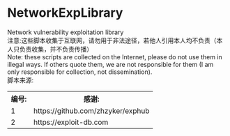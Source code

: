 # NetworkExpLibrary
Network vulnerability exploitation library
<br>
注意:这些脚本收集于互联网，请勿用于非法途径，若他人引用本人均不负责（本人只负责收集，并不负责传播）
<br>
Note: these scripts are collected on the Internet, please do not use them in illegal ways. If others quote them, we are not responsible for them (I am only responsible for collection, not dissemination).
<br>
脚本来源:

<table>
<tr>
    <th>编号:</td>
    <th>感谢:</th>
</tr>
<tr>
  <td>1</td>
  <td>https://github.com/zhzyker/exphub</td>
</tr>
<tr>
  <td>2</td>
  <td>https://exploit-db.com</td>
</tr>
</table>

